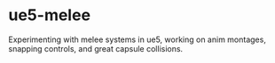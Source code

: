 # ue5-melee
Experimenting with melee systems in ue5, working on anim montages, snapping controls,  and great capsule collisions.
